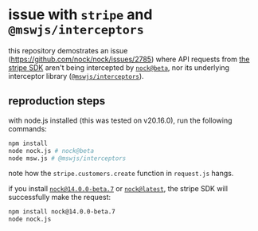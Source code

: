 # issue with `stripe` and `@mswjs/interceptors`

this repository demostrates an issue (https://github.com/nock/nock/issues/2785) where API requests from [the stripe SDK](https://github.com/stripe/stripe-node) aren't being intercepted by [`nock@beta`](https://github.com/nock/nock/tree/beta), nor its underlying interceptor library ([`@mswjs/interceptors`](https://github.com/mswjs/interceptors)).

## reproduction steps

with node.js installed (this was tested on v20.16.0), run the following commands:

```sh
npm install
node nock.js # nock@beta
node msw.js # @mswjs/interceptors
```

note how the `stripe.customers.create` function in `request.js` hangs.

if you install [`nock@14.0.0-beta.7`](https://github.com/nock/nock/tree/v14.0.0-beta.7) or [`nock@latest`](https://github.com/nock/nock/tree/v13.5.5), the stripe SDK will successfully make the request:

```sh
npm install nock@14.0.0-beta.7
node nock.js
```
